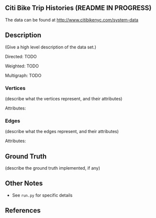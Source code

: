 ## Citi Bike Trip Histories (README IN PROGRESS)

The data can be found at <http://www.citibikenyc.com/system-data>

## Description
(Give a high level description of the data set.)

Directed: TODO

Weighted: TODO

Multigraph: TODO

### Vertices 
(describe what the vertices represent, and their attributes)

Attributes:

### Edges
(describe what the edges represent, and their attributes)

Attributes:

## Ground Truth
(describe the ground truth implemented, if any)

## Other Notes
* See `run.py` for specific details

## References